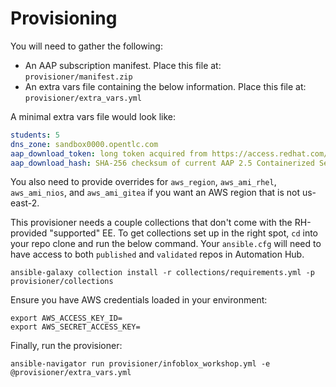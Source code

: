 # Provisioning
You will need to gather the following:
- An AAP subscription manifest. Place this file at: `provisioner/manifest.zip`
- An extra vars file containing the below information. Place this file at: `provisioner/extra_vars.yml`

A minimal extra vars file would look like:
```yaml
students: 5
dns_zone: sandbox0000.opentlc.com 
aap_download_token: long token acquired from https://access.redhat.com/management/api
aap_download_hash: SHA-256 checksum of current AAP 2.5 Containerized Setup Bundle for RHEL 9 acquired from https://access.redhat.com/downloads/content/480/ver=2.5/rhel---9/2.5/x86_64/product-software
```

You also need to provide overrides for `aws_region`, `aws_ami_rhel`, `aws_ami_nios`, and `aws_ami_gitea` if you want an AWS region that is not us-east-2.

This provisioner needs a couple collections that don't come with the RH-provided "supported" EE. To get collections set up in the right spot, `cd` into your repo clone and run the below command. Your `ansible.cfg` will need to have access to both `published` and `validated` repos in Automation Hub.

```
ansible-galaxy collection install -r collections/requirements.yml -p provisioner/collections
```

Ensure you have AWS credentials loaded in your environment:

```
export AWS_ACCESS_KEY_ID=
export AWS_SECRET_ACCESS_KEY=
```

Finally, run the provisioner:

```
ansible-navigator run provisioner/infoblox_workshop.yml -e @provisioner/extra_vars.yml
```

